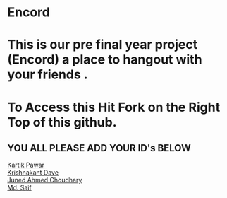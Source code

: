 # Encord
# This is our pre final year project (Encord) a place to hangout with your friends .
# To Access this Hit Fork on the Right Top of this github.

## YOU ALL PLEASE ADD YOUR ID's BELOW

[Kartik Pawar](https://github.com/kartikpawar10) </br>
[Krishnakant Dave](https://github.com/krish736) </br>
[Juned Ahmed Choudhary](https://github.com/JUNED-AHMED-CHOUDHARY)</br>
[Md. Saif]()
